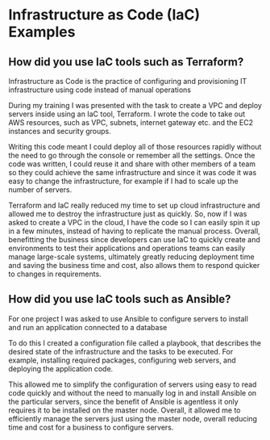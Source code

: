 # Infrastructure as Code (IaC) Examples

## How did you use IaC tools such as Terraform?

Infrastructure as Code is the practice of configuring and provisioning IT infrastructure using code instead of manual operations

During my training I was presented with the task to create a VPC and deploy servers inside using an IaC tool, Terraform.
I wrote the code to take out AWS resources, such as VPC, subnets, internet gateway etc. and the EC2 instances and security groups.

Writing this code meant I could deploy all of those resources rapidly without the need to go through the console or remember all the settings.
Once the code was written, I could reuse it and share with other members of a team so they could achieve the same infrastructure and since it was code it was easy to change the infrastructure, for example if I had to scale up the number of servers.

Terraform and IaC really reduced my time to set up cloud infrastructure and allowed me to destroy the infrastructure just as quickly. So, now if I was asked to create a VPC in the cloud, I have the code so I can easily spin it up in a few minutes, instead of having to replicate the manual process. Overall, benefitting the business since developers can use IaC to quickly create and environments to test their applications and
operations teams can  easily manage large-scale systems, ultimately greatly reducing deployment time and saving the business time and cost, also allows them to respond quicker to changes in requirements.

## How did you use IaC tools such as Ansible?

For one project I was asked to use Ansible to configure servers to install and run an application connected to a database

To do this I created a configuration file called a playbook, that describes the desired state of the infrastructure and the tasks to be executed. For example, installing required packages, configuring web servers, and deploying the application code.

This allowed me to simplify the configuration of servers using easy to read code quickly and without the need to manually log in and install Ansible on the particular servers, since the benefit of Ansible is agentless it only requires it to be installed on the master node. Overall, it allowed me to efficiently manage the servers just using the master node, overall reducing time and cost for a business to configure servers.
